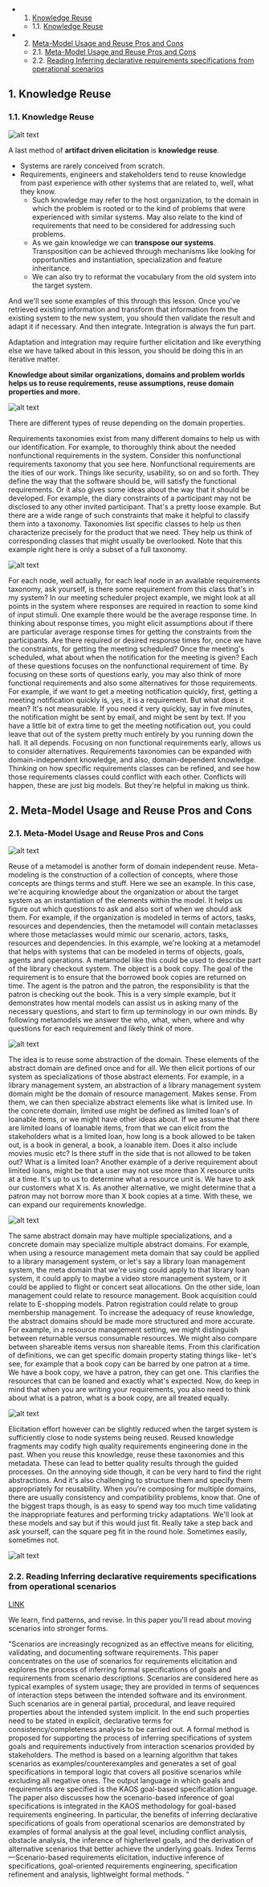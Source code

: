 <!-- vscode-markdown-toc -->
* 1. [Knowledge Reuse](#KnowledgeReuse)
	* 1.1. [Knowledge Reuse](#KnowledgeReuse-1)
* 2. [Meta-Model Usage and Reuse Pros and Cons](#Meta-ModelUsageandReuseProsandCons)
	* 2.1. [Meta-Model Usage and Reuse Pros and Cons](#Meta-ModelUsageandReuseProsandCons-1)
	* 2.2. [Reading Inferring declarative requirements specifications from operational scenarios](#ReadingInferringdeclarativerequirementsspecificationsfromoperationalscenarios)

<!-- vscode-markdown-toc-config
	numbering=true
	autoSave=true
	/vscode-markdown-toc-config -->
<!-- /vscode-markdown-toc -->

##  1. <a name='KnowledgeReuse'></a>Knowledge Reuse

###  1.1. <a name='KnowledgeReuse-1'></a>Knowledge Reuse

![alt text](M3_001.png)

A last method of **artifact driven elicitation** is **knowledge reuse**. 
- Systems are rarely conceived from scratch. 
- Requirements, engineers and stakeholders tend to reuse knowledge from past experience with other systems that are related to, well, what they know.
   - Such knowledge may refer to the host organization, to the domain in which the problem is rooted or to the kind of problems that were experienced with similar systems. May also relate to the kind of requirements that need to be considered for addressing such problems.
   - As we gain knowledge we can **transpose our systems**. Transposition can be achieved through mechanisms like looking for opportunities and instantiation, specialization and feature inheritance.
   - We can also try to reformat the vocabulary from the old system into the target system.

And we'll see some examples of this through this lesson.
Once you've retrieved existing information and transform that information from the existing system to the new system, you should then validate the result and adapt it if necessary.
And then integrate. Integration is always the fun part.

Adaptation and integration may require further elicitation and like everything else we have talked about in this lesson, you should be doing this in an iterative matter.

**Knowledge about similar organizations, domains and problem worlds helps us to reuse requirements, reuse assumptions, reuse domain properties and more.**

![alt text](M3_002.png)

There are different types of reuse depending on the domain properties.

Requirements taxonomies exist from many different domains to help us with our identification.
For example, to thoroughly think about the needed nonfunctional requirements in the system. Consider this nonfunctional requirements taxonomy that you see here. Nonfunctional requirements are the ities of our work.
Things like security, usability, so on and so forth. They define the way that the software should be,
will satisfy the functional requirements. Or it also gives some ideas about the way that it should be developed.
For example, the diary constraints of a participant may not be disclosed to any other invited participant.
That's a pretty loose example. But there are a wide range of such constraints that make it helpful to classify them into a taxonomy.
Taxonomies list specific classes to help us then characterize precisely for the product that we need. They help us think of corresponding classes that might usually be overlooked.
Note that this example right here is only a subset of a full taxonomy.

![alt text](M3_003.png)

For each node, well actually, for each leaf node in an available requirements taxonomy, ask yourself, is there some requirement from this class that's in my system?
In our meeting scheduler project example, we might look at all points in the system where responses are required in reaction to some kind of input stimuli.
One example there would be the average response time.
In thinking about response times, you might elicit assumptions about if there are particular average response times for getting the constraints from the participants.
Are there required or desired response times for, once we have the constraints, for getting the meeting scheduled? Once the meeting's scheduled, what about when the notification for the meeting is given?
Each of these questions focuses on the nonfunctional requirement of time.
By focusing on these sorts of questions early, you may also think of more functional requirements and also some alternatives for those requirements.
For example, if we want to get a meeting notification quickly, first, getting a meeting notification quickly is, yes, it is a requirement. But what does it mean? It's not measurable.
If you need it very quickly, say in five minutes, the notification might be sent by email, and might be sent by text.
If you have a little bit of extra time to get the meeting notification out, you could leave that out of the system pretty much entirely by you running down the hall.
It all depends.
Focusing on non functional requirements early, allows us to consider alternatives.
Requirements taxonomies can be expanded with domain-independent knowledge, and also, domain-dependent knowledge. Thinking on how specific requirements classes can be refined, and see how those requirements classes could conflict with each other.
Conflicts will happen, these are just big models. But they're helpful in making us think.

##  2. <a name='Meta-ModelUsageandReuseProsandCons'></a>Meta-Model Usage and Reuse Pros and Cons

###  2.1. <a name='Meta-ModelUsageandReuseProsandCons-1'></a>Meta-Model Usage and Reuse Pros and Cons

![alt text](M3_004.png) 

Reuse of a metamodel is another form of domain independent reuse. Meta-modeling is the construction of a collection of concepts, where those concepts are things terms and stuff. Here we see an example. In this case, we're acquiring knowledge about the organization or about the target system as an instantiation of the elements within the model. It helps us figure out which questions to ask and also sort of when we should ask them. For example, if the organization is modeled in terms of actors, tasks, resources and dependencies, then the metamodel will contain metaclasses where those metaclasses would mimic our scenario, actors, tasks, resources and dependencies. In this example, we're looking at a metamodel that helps with systems that can be modeled in terms of objects, goals, agents and operations. A metamodel like this could be used to describe part of the library checkout system. The object is a book copy. The goal of the requirement is to ensure that the borrowed book copies are returned on time. The agent is the patron and the patron, the responsibility is that the patron is checking out the book. This is a very simple example, but it demonstrates how mental models can assist us in asking many of the necessary questions, and start to firm up terminology in our own minds. By following metamodels we answer the who, what, when, where and why questions for each requirement and likely think of more. 

![alt text](M3_005.png)

The idea is to reuse some abstraction of the domain. These elements of the abstract domain are defined once and for all. We then elicit portions of our system as specializations of those abstract elements. For example, in a library management system, an abstraction of a library management system domain might be the domain of resource management. Makes sense. From them, we can then specialize abstract elements like what is limited use. In the concrete domain, limited use might be defined as limited loan's of loanable items, or we might have other ideas about. If we assume that there are limited loans of loanable items, from that we can elicit from the stakeholders what is a limited loan, how long is a book allowed to be taken out, is a book in general, a book, a loanable item. Does it also include movies music etc? Is there stuff in the side that is not allowed to be taken out? What is a limited loan? Another example of a derive requirement about limited loans, might be that a user may not use more than X resource units at a time. It's up to us to determine what a resource unit is. We have to ask our customers what X is. As another alternative, we might determine that a patron may not borrow more than X book copies at a time. With these, we can expand our requirements knowledge. 

![alt text](M3_006.png)

The same abstract domain may have multiple specializations, and a concrete domain may specialize multiple abstract domains. For example, when using a resource management meta domain that say could be applied to a library management system, or let's say a library loan management system, the meta domain that we're using could apply to that library loan system, it could apply to maybe a video store management system, or it could be applied to flight or concert seat allocations. On the other side, loan management could relate to resource management. Book acquisition could relate to E-shopping models. Patron registration could relate to group membership management. To increase the adequacy of reuse knowledge, the abstract domains should be made more structured and more accurate. For example, in a resource management setting, we might distinguish between returnable versus consumable resources. We might also compare between shareable items versus non shareable items. From this clarification of definitions, we can get specific domain property stating things like- let's see, for example that a book copy can be barred by one patron at a time. We have a book copy, we have a patron, they can get one. This clarifies the resources that can be loaned and exactly what's expected. Now, do keep in mind that when you are writing your requirements, you also need to think about what is a patron, what is a book copy, are all treated equally. 

![alt text](M3_007.png)

Elicitation effort however can be slightly reduced when the target system is sufficiently close to node systems being reused. Reused knowledge fragments may codify high quality requirements engineering done in the past. When you reuse this knowledge, reuse these taxonomies and this metadata. These can lead to better quality results through the guided processes. On the annoying side though, it can be very hard to find the right abstractions. And it's also challenging to structure them and specify them appropriately for reusability. When you're composing for multiple domains, there are usually consistency and compatibility problems, know that. One of the biggest traps though, is as easy to spend way too much time validating the inappropriate features and performing tricky adaptations. We'll look at these models and say but if this would just fit. Really take a step back and ask yourself, can the square peg fit in the round hole. Sometimes easily, sometimes not.

![alt text](M3_008.png)

###  2.2. <a name='ReadingInferringdeclarativerequirementsspecificationsfromoperationalscenarios'></a>Reading Inferring declarative requirements specifications from operational scenarios
[LINK](http://citeseer.ist.psu.edu/viewdoc/summary?doi=10.1.1.123.6403)

We learn, find patterns, and revise.  In this paper you'll read about moving scenarios into stronger forms.  

"Scenarios are increasingly recognized as an effective means for eliciting, validating, and documenting software requirements. This paper concentrates on the use of scenarios for requirements elicitation and explores the process of inferring formal specifications of goals and requirements from scenario descriptions. Scenarios are considered here as typical examples of system usage; they are provided in terms of sequences of interaction steps between the intended software and its environment. Such scenarios are in general partial, procedural, and leave required properties about the intended system implicit. In the end such properties need to be stated in explicit, declarative terms for consistency/completeness analysis to be carried out. A formal method is proposed for supporting the process of inferring specifications of system goals and requirements inductively from interaction scenarios provided by stakeholders. The method is based on a learning algorithm that takes scenarios as examples/counterexamples and generates a set of goal specifications in temporal logic that covers all positive scenarios while excluding all negative ones. The output language in which goals and requirements are specified is the KAOS goal-based specification language. The paper also discusses how the scenario-based inference of goal specifications is integrated in the KAOS methodology for goal-based requirements engineering. In particular, the benefits of inferring declarative specifications of goals from operational scenarios are demonstrated by examples of formal analysis at the goal level, including conflict analysis, obstacle analysis, the inference of higherlevel goals, and the derivation of alternative scenarios that better achieve the underlying goals. Index Terms—Scenario-based requirements elicitation, inductive inference of specifications, goal-oriented requirements engineering, specification refinement and analysis, lightweight formal methods. "


